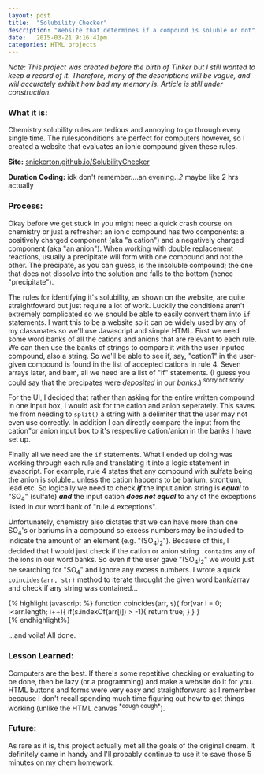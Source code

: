 ```yaml
---
layout: post
title:  "Solubility Checker"
description: "Website that determines if a compound is soluble or not"
date:   2015-03-21 9:16:41pm
categories: HTML projects
---
```



<i>Note: This project was created before the birth of Tinker but I still wanted to keep a record of it. Therefore, many of the descriptions will be vague, and will accurately exhibit how bad my memory is.
Article is still under construction.
</i>

<h3><b>What it is:</b></h3> Chemistry solubility rules are tedious and annoying to go through every single time. The rules/conditions are perfect for computers however, so I created a website that evaluates an ionic compound given these rules.

<b>Site:</b> [snickerton.github.io/SolubilityChecker][site] 

<b>Duration Coding:</b> idk don't remember....an evening...? maybe like 2 hrs actually

<h3><b>Process:</b></h3> 
Okay before we get stuck in you might need a quick crash course on chemistry or just a refresher:
an ionic compound has two components: a positively charged component (aka "a cation") and a negatively charged component (aka "an anion"). When working with double replacement reactions, usually a precipitate will form with one compound and not the other. The precipate, as you can guess, is the insoluble compound; the one that does not dissolve into the solution and falls to the bottom (hence "precipitate").

The rules for identifying it's solubility, as shown on the website, are quite straightfoward but just require a lot of work. Luckily the conditions aren't extremely complicated so we should be able to easily convert them into `if` statements. I want this to be a website so it can be widely used by any of my classmates so we'll use Javascript and simple HTML. First we need some word banks of all the cations and anions that are relevant to each rule. We can then use the banks of strings to compare it with the user inputed compound, also a string. So we'll be able to see if, say, "cation1" in the user-given compound is found in the list of accepted cations in rule 4. Seven arrays later, and bam, all we need are a list of "if" statements. 
(I guess you could say that the precipates were <i>deposited</i> in our <i>banks</i>.)<sup> sorry not sorry </sup>

For the UI, I decided that rather than asking for the entire written compound in one input box, I would ask for the cation and anion seperately. This saves me from needing to `split()` a string with a delimiter that the user may not even use correctly. In addition I can directly compare the input from the cation"or anion input box to it's respective cation/anion in the banks I have set up. 

Finally all we need are the `if` statements. What I ended up doing was working through each rule and translating it into a logic statement in javascript. For example, rule 4 states that any compound with sulfate being the anion is soluble...unless the cation happens to be barium, strontium, lead etc. So logically we need to check <b><i>if</i></b> the input anion string is <b><i>equal</i></b> to "SO<sub>4</sub>" (sulfate) <b><i>and</i></b> the input cation <b><i>does not equal</i></b> to any of the exceptions listed in our word bank of "rule 4 exceptions". 

Unfortunately, chemistry also dictates that we can have more than one SO<sub>4</sub>'s or bariums in a compound so excess numbers may be included to indicate the amount of an element (e.g. "(SO<sub>4</sub>)<sub>2</sub>"). Because of this, I decided that I would just check if the cation or anion string `.contains` any of the ions in our word banks. So even if the user gave "(SO<sub>4</sub>)<sub>2</sub>" we would just be searching for "SO<sub>4</sub>" and ignore any excess numbers. I wrote a quick `coincides(arr, str)` method to iterate throught the given word bank/array and check if any string was contained...

{% highlight javascript %}
function coincides(arr, s){
	for(var i = 0; i<arr.length; i++){
	  if(s.indexOf(arr[i]) > -1){
	  	return true;
	  }
	}
}	
{% endhighlight%}

...and voila! All done.

<h3><b>Lesson Learned:</b></h3>
Computers are the best. If there's some repetitive checking or evaluating to be done, then be lazy (or a programming) and make a website do it for you. HTML buttons and forms were very easy and straightforward as I remember because I don't recall spending much time figuring out how to get things working (unlike the HTML canvas <sup>*cough cough*</sup>).

<h3><b>Future:</b></h3> As rare as it is, this project actually met all the goals of the original dream. It definitely came in handy and I'll probably continue to use it to save those 5 minutes on my chem homework.



[site]:    http://snickerton.github.io/SolubilityChecker/

